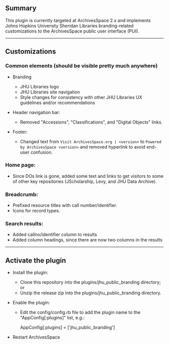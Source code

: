 ## Summary

This plugin is currently targeted at ArchivesSpace 2.x and implements
Johns Hopkins University Sheridan Libraries branding-related customizations to the ArchivesSpace public
user interface (PUI).

---

## Customizations

### Common elements (should be visible pretty much anywhere)

  - Branding
    - JHU Libraries logo
    - JHU Libraries site navigation
    - Style changes for consistency with other JHU Libraries UX guidelines and/or recommendations

  - Header navigation bar:
    - Removed "Accessions", "Classifications", and "Digital Objects" links.

  - Footer:
    - Changed text from `Visit ArchivesSpace.org | <version>` to `Powered by ArchivesSpace <version>` and removed hyperlink to avoid end-user confusion.

### Home page:
- Since DOs link is gone, added some text and links to get visitors to some of
other key repositories (JScholarship, Levy, and JHU Data Archive).

### Breadcrumb:
- Prefixed resource titles with call number/identifier.
- Icons for record types.

### Search results:
- Added callno/identifier column to results
- Added column headings, since there are now two columns in the results

---

## Activate the plugin
- Install the plugin:
  - Clone this repository into the plugins/jhu_public_branding directory; or
  - Unzip the release zip into the plugins/jhu_public_branding directory.

- Enable the plugin:
  - Edit the config/config.rb file to add the plugin name to the "AppConfig[:plugins]" list, e.g.:

    AppConfig[:plugins] = ['jhu_public_branding']

- Restart ArchivesSpace
